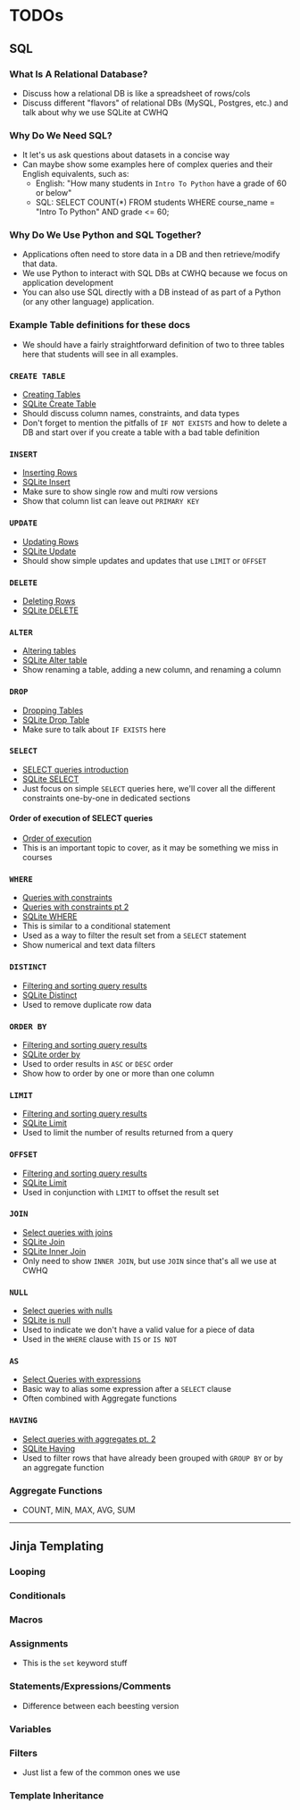 # TODOs

## SQL

### What Is A Relational Database?

-   Discuss how a relational DB is like a spreadsheet of rows/cols
-   Discuss different "flavors" of relational DBs (MySQL, Postgres, etc.) and talk about why we use SQLite at CWHQ

### Why Do We Need SQL?

-   It let's us ask questions about datasets in a concise way
-   Can maybe show some examples here of complex queries and their English equivalents, such as:
    -   English: "How many students in `Intro To Python` have a grade of 60 or below"
    -   SQL: SELECT COUNT(\*) FROM students WHERE course_name = "Intro To Python" AND grade <= 60;

### Why Do We Use Python and SQL Together?

-   Applications often need to store data in a DB and then retrieve/modify that data.
-   We use Python to interact with SQL DBs at CWHQ because we focus on application development
-   You can also use SQL directly with a DB instead of as part of a Python (or any other language) application.

### Example Table definitions for these docs

-   We should have a fairly straightforward definition of two to three tables here that students will see in all examples.

### `CREATE TABLE`

-   [Creating Tables](https://sqlbolt.com/lesson/creating_tables)
-   [SQLite Create Table](https://www.sqlitetutorial.net/sqlite-create-table/)
-   Should discuss column names, constraints, and data types
-   Don't forget to mention the pitfalls of `IF NOT EXISTS` and how to delete a DB and start over if you create a table with a bad table definition

### `INSERT`

-   [Inserting Rows](https://sqlbolt.com/lesson/inserting_rows)
-   [SQLite Insert](https://www.sqlitetutorial.net/sqlite-insert/)
-   Make sure to show single row and multi row versions
-   Show that column list can leave out `PRIMARY KEY`

### `UPDATE`

-   [Updating Rows](https://sqlbolt.com/lesson/updating_rows)
-   [SQLite Update](https://www.sqlitetutorial.net/sqlite-update/)
-   Should show simple updates and updates that use `LIMIT` or `OFFSET`

### `DELETE`

-   [Deleting Rows](https://sqlbolt.com/lesson/deleting_rows)
-   [SQLite DELETE](https://www.sqlitetutorial.net/sqlite-delete/)

### `ALTER`

-   [Altering tables](https://sqlbolt.com/lesson/altering_tables)
-   [SQLite Alter table](https://www.sqlitetutorial.net/sqlite-alter-table/)
-   Show renaming a table, adding a new column, and renaming a column

### `DROP`

-   [Dropping Tables](https://sqlbolt.com/lesson/dropping_tables)
-   [SQLite Drop Table](https://www.sqlitetutorial.net/sqlite-drop-table/)
-   Make sure to talk about `IF EXISTS` here

### `SELECT`

-   [SELECT queries introduction](https://sqlbolt.com/lesson/select_queries_introduction)
-   [SQLite SELECT](https://www.sqlitetutorial.net/sqlite-select/)
-   Just focus on simple `SELECT` queries here, we'll cover all the different constraints one-by-one in dedicated sections

#### Order of execution of SELECT queries

-   [Order of execution](https://sqlbolt.com/lesson/select_queries_order_of_execution)
-   This is an important topic to cover, as it may be something we miss in courses

### `WHERE`

-   [Queries with constraints](https://sqlbolt.com/lesson/select_queries_with_constraints)
-   [Queries with constraints pt 2](https://sqlbolt.com/lesson/select_queries_with_constraints_pt_2)
-   [SQLite WHERE](https://www.sqlitetutorial.net/sqlite-where/)
-   This is similar to a conditional statement
-   Used as a way to filter the result set from a `SELECT` statement
-   Show numerical and text data filters

### `DISTINCT`

-   [Filtering and sorting query results](https://sqlbolt.com/lesson/filtering_sorting_query_results)
-   [SQLite Distinct](https://www.sqlitetutorial.net/sqlite-distinct/)
-   Used to remove duplicate row data

### `ORDER BY`

-   [Filtering and sorting query results](https://sqlbolt.com/lesson/filtering_sorting_query_results)
-   [SQLite order by](https://www.sqlitetutorial.net/sqlite-order-by/)
-   Used to order results in `ASC` or `DESC` order
-   Show how to order by one or more than one column

### `LIMIT`

-   [Filtering and sorting query results](https://sqlbolt.com/lesson/filtering_sorting_query_results)
-   [SQLite Limit](https://www.sqlitetutorial.net/sqlite-limit/)
-   Used to limit the number of results returned from a query

### `OFFSET`

-   [Filtering and sorting query results](https://sqlbolt.com/lesson/filtering_sorting_query_results)
-   [SQLite Limit](https://www.sqlitetutorial.net/sqlite-limit/)
-   Used in conjunction with `LIMIT` to offset the result set

### `JOIN`

-   [Select queries with joins](https://sqlbolt.com/lesson/select_queries_with_joins)
-   [SQLite Join](https://www.sqlitetutorial.net/sqlite-join/)
-   [SQLite Inner Join](https://www.sqlitetutorial.net/sqlite-inner-join/)
-   Only need to show `INNER JOIN`, but use `JOIN` since that's all we use at CWHQ

### `NULL`

-   [Select queries with nulls](https://sqlbolt.com/lesson/select_queries_with_nulls)
-   [SQLite is null](https://www.sqlitetutorial.net/sqlite-is-null/)
-   Used to indicate we don't have a valid value for a piece of data
-   Used in the `WHERE` clause with `IS` or `IS NOT`

### `AS`

-   [Select Queries with expressions](https://sqlbolt.com/lesson/select_queries_with_expressions)
-   Basic way to alias some expression after a `SELECT` clause
-   Often combined with Aggregate functions

### `HAVING`

-   [Select queries with aggregates pt. 2](https://sqlbolt.com/lesson/select_queries_with_aggregates_pt_2)
-   [SQLite Having](https://www.sqlitetutorial.net/sqlite-having/)
-   Used to filter rows that have already been grouped with `GROUP BY` or by an aggregate function

### Aggregate Functions

-   COUNT, MIN, MAX, AVG, SUM

<hr>

## Jinja Templating

### Looping

### Conditionals

### Macros

### Assignments

-   This is the `set` keyword stuff

### Statements/Expressions/Comments

-   Difference between each beesting version

### Variables

### Filters

-   Just list a few of the common ones we use

### Template Inheritance
